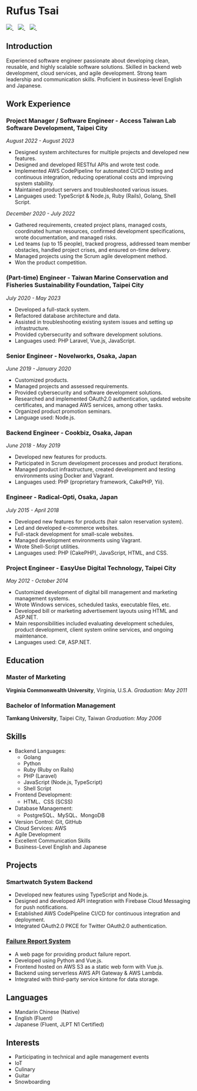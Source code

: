 # Rufus Tsai
<a href="mailto:kiraarus@gmail.com">
  <img src="https://img.shields.io/badge/kiraarus@gmail.com-grey.svg?&logo=gmail" />
</a>&nbsp;&nbsp;
<a href="https://www.linkedin.com/in/rufus-tsai-27b4174b" target="_blank">
  <img src="https://img.shields.io/badge/rufus_tsai-blue.svg?&logo=linkedin" />
</a>&nbsp;&nbsp;
<a href="https://github.com/soju-sai" target="_blank">
  <img src="https://img.shields.io/badge/soju_sai-black.svg?&logo=github" />
</a>&nbsp;&nbsp;

## Introduction
Experienced software engineer passionate about developing clean, reusable, and highly scalable software solutions. Skilled in backend web development, cloud services, and agile development. Strong team leadership and communication skills. Proficient in business-level English and Japanese.

## Work Experience
### Project Manager / Software Engineer - Access Taiwan Lab Software Development, Taipei City
*August 2022 - August 2023*
- Designed system architectures for multiple projects and developed new features.
- Designed and developed RESTful APIs and wrote test code.
- Implemented AWS CodePipeline for automated CI/CD testing and continuous integration, reducing operational costs and improving system stability.
- Maintained product servers and troubleshooted various issues.
- Languages used: TypeScript & Node.js, Ruby (Rails), Golang, Shell Script.

*December 2020 - July 2022*
- Gathered requirements, created project plans, managed costs, coordinated human resources, confirmed development specifications, wrote documentation, and managed risks.
- Led teams (up to 15 people), tracked progress, addressed team member obstacles, handled project crises, and ensured on-time delivery.
- Managed projects using the Scrum agile development method.
- Won the product competition.

### (Part-time) Engineer - Taiwan Marine Conservation and Fisheries Sustainability Foundation, Taipei City
*July 2020 - May 2023*
- Developed a full-stack system.
- Refactored database architecture and data.
- Assisted in troubleshooting existing system issues and setting up infrastructure.
- Provided cybersecurity and software development solutions.
- Languages used: PHP Laravel, Vue.js, JavaScript.

### Senior Engineer - Novelworks, Osaka, Japan
*June 2019 - January 2020*
- Customized products.
- Managed projects and assessed requirements.
- Provided cybersecurity and software development solutions.
- Researched and implemented OAuth2.0 authentication, updated website certificates, and managed AWS services, among other tasks.
- Organized product promotion seminars.
- Language used: Node.js.

### Backend Engineer - Cookbiz, Osaka, Japan
*June 2018 - May 2019*
- Developed new features for products.
- Participated in Scrum development processes and product iterations.
- Managed product infrastructure, created development and testing environments using Docker and Vagrant.
- Languages used: PHP (proprietary framework, CakePHP, Yii).

### Engineer - Radical-Opti, Osaka, Japan
*July 2015 - April 2018*
- Developed new features for products (hair salon reservation system).
- Led and developed e-commerce websites.
- Full-stack development for small-scale websites.
- Managed development environments using Vagrant.
- Wrote Shell-Script utilities.
- Languages used: PHP (CakePHP), JavaScript, HTML, and CSS.

### Project Engineer - EasyUse Digital Technology, Taipei City
*May 2012 - October 2014*
- Customized development of digital bill management and marketing management systems.
- Wrote Windows services, scheduled tasks, executable files, etc.
- Developed bill or marketing advertisement layouts using HTML and ASP.NET.
- Main responsibilities included evaluating development schedules, product development, client system online services, and ongoing maintenance.
- Languages used: C#, ASP.NET.

## Education
### Master of Marketing
**Virginia Commonwealth University**, Virginia, U.S.A. 
*Graduation: May 2011*

### Bachelor of Information Management
**Tamkang University**, Taipei City, Taiwan
*Graduation: May 2006*

## Skills
- Backend Languages:
  - Golang
  - Python
  - Ruby (Ruby on Rails)
  - PHP (Laravel)
  - JavaScript (Node.js, TypeScript)
  - Shell Script
- Frontend Development:
  - HTML、CSS (SCSS)
- Database Management:
  - PostgreSQL、MySQL、MongoDB
- Version Control: Git, GitHub
- Cloud Services: AWS
- Agile Development
- Excellent Communication Skills
- Business-Level English and Japanese

## Projects
### Smartwatch System Backend
- Developed new features using TypeScript and Node.js.
- Designed and developed API integration with Firebase Cloud Messaging for push notifications.
- Established AWS CodePipeline CI/CD for continuous integration and deployment.
- Integrated OAuth2.0 PKCE for Twitter OAuth2.0 authentication.

### <a href="https://atom-cms.s3-ap-northeast-1.amazonaws.com/Atom+Mt+Flow-Atom.pdf" target="_blank">Failure Report System</a>
- A web page for providing product failure report.
- Developed using Python and Vue.js.
- Frontend hosted on AWS S3 as a static web form with Vue.js.
- Backend using serverless AWS API Gateway & AWS Lambda.
- Integrated with third-party service kintone for data storage.

## Languages
- Mandarin Chinese (Native)
- English (Fluent)
- Japanese (Fluent, JLPT N1 Certified)

## Interests
- Participating in technical and agile management events
- IoT
- Culinary
- Guitar
- Snowboarding
